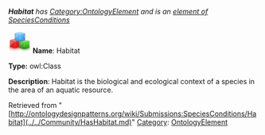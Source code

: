 ___Habitat__ has [Category:OntologyElement](../../Category/OntologyElement.md "Category:OntologyElement") and is an [element of](../../Property/ElementOf.md "Property:ElementOf") [SpeciesConditions](../../Submissions/SpeciesConditions.md "Submissions:SpeciesConditions")_


  




[![Class](../../images/thumb/2/27/Class.gif/45px-Class.gif)](../../Image/Class.gif.md "Class")
__Name__: Habitat 


__Type:__ owl:Class 


__Description__: Habitat is the biological and ecological context of a species in the area of an aquatic resource. 





Retrieved from "[http://ontologydesignpatterns.org/wiki/Submissions:SpeciesConditions/Habitat](../../Community/HasHabitat.md)"
 [Category](http://ontologydesignpatterns.org/wiki/Special:Categories "Special:Categories"): [OntologyElement](../../Category/OntologyElement.md "Category:OntologyElement")